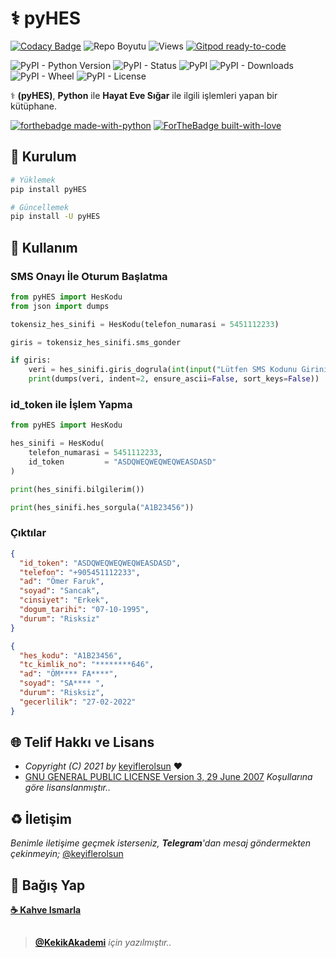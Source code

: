 # ⚕ pyHES

[![Codacy Badge](https://app.codacy.com/project/badge/Grade/bc0a52a9b57f4c29930cbd6c796f9a8b)](https://www.codacy.com/gh/keyiflerolsun/pyHES/dashboard?utm_source=github.com&amp;utm_medium=referral&amp;utm_content=keyiflerolsun/pyHES&amp;utm_campaign=Badge_Grade) ![Repo Boyutu](https://img.shields.io/github/repo-size/keyiflerolsun/pyHES) ![Views](https://hits.seeyoufarm.com/api/count/incr/badge.svg?url=https://github.com/keyiflerolsun/pyHES&title=Profile%20Views) [![Gitpod ready-to-code](https://img.shields.io/badge/Gitpod-ready--to--code-blue?logo=gitpod)](https://gitpod.io/#https://github.com/keyiflerolsun/pyHES)

![PyPI - Python Version](https://img.shields.io/pypi/pyversions/pyHES)
![PyPI - Status](https://img.shields.io/pypi/status/pyHES)
![PyPI](https://img.shields.io/pypi/v/pyHES)
![PyPI - Downloads](https://img.shields.io/pypi/dm/pyHES)
![PyPI - Wheel](https://img.shields.io/pypi/wheel/pyHES)
![PyPI - License](https://img.shields.io/pypi/l/pyHES)

⚕ **(pyHES)**, **Python** ile **Hayat Eve Sığar** ile ilgili işlemleri yapan bir kütüphane.

[![forthebadge made-with-python](http://ForTheBadge.com/images/badges/made-with-python.svg)](https://www.python.org/)
[![ForTheBadge built-with-love](http://ForTheBadge.com/images/badges/built-with-love.svg)](https://GitHub.com/keyiflerolsun/)

## 🚀 Kurulum

```bash
# Yüklemek
pip install pyHES

# Güncellemek
pip install -U pyHES
```

## 📝 Kullanım

### SMS Onayı İle Oturum Başlatma

```python
from pyHES import HesKodu
from json import dumps

tokensiz_hes_sinifi = HesKodu(telefon_numarasi = 5451112233)

giris = tokensiz_hes_sinifi.sms_gonder

if giris:
    veri = hes_sinifi.giris_dogrula(int(input("Lütfen SMS Kodunu Giriniz : ")))
    print(dumps(veri, indent=2, ensure_ascii=False, sort_keys=False))
```

### id_token ile İşlem Yapma

```python
from pyHES import HesKodu

hes_sinifi = HesKodu(
    telefon_numarasi = 5451112233,
    id_token         = "ASDQWEQWEQWEQWEASDASD"
)

print(hes_sinifi.bilgilerim())

print(hes_sinifi.hes_sorgula("A1B23456"))
```

### Çıktılar

```json
{
  "id_token": "ASDQWEQWEQWEQWEASDASD",
  "telefon": "+905451112233",
  "ad": "Ömer Faruk",
  "soyad": "Sancak",
  "cinsiyet": "Erkek",
  "dogum_tarihi": "07-10-1995",
  "durum": "Risksiz"
}
```

```json
{
  "hes_kodu": "A1B23456",
  "tc_kimlik_no": "********646",
  "ad": "ÖM**** FA****",
  "soyad": "SA**** ",
  "durum": "Risksiz",
  "gecerlilik": "27-02-2022"
}
```

## 🌐 Telif Hakkı ve Lisans

* *Copyright (C) 2021 by* [keyiflerolsun](https://github.com/keyiflerolsun) ❤️️
* [GNU GENERAL PUBLIC LICENSE Version 3, 29 June 2007](https://github.com/keyiflerolsun/pyHES/blob/main/LICENSE) *Koşullarına göre lisanslanmıştır..*

## ♻️ İletişim

*Benimle iletişime geçmek isterseniz, **Telegram**'dan mesaj göndermekten çekinmeyin;* [@keyiflerolsun](https://t.me/keyiflerolsun)

## 💸 Bağış Yap

**[☕️ Kahve Ismarla](https://KekikAkademi.org/Kahve)**

##

> **[@KekikAkademi](https://t.me/KekikAkademi)** *için yazılmıştır..*
